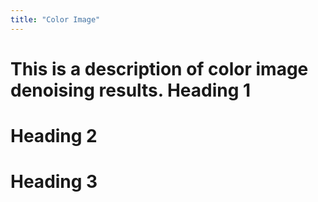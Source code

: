 ```yaml
---
title: "Color Image"
---
```


This is a description of color image denoising results.
Heading 1
======

Heading 2
======

Heading 3
======
